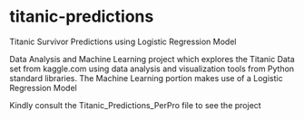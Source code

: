 # titanic-predictions
Titanic Survivor Predictions using Logistic Regression Model

Data Analysis and Machine Learning project which explores the Titanic Data set from kaggle.com using data analysis and visualization tools from Python standard libraries. The Machine Learning portion makes use of a Logistic Regression Model

Kindly consult the Titanic_Predictions_PerPro file to see the project
